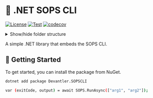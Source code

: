 # 🔐 .NET SOPS CLI

[![License](https://img.shields.io/badge/License-Apache_2.0-blue.svg)](https://opensource.org/licenses/Apache-2.0)
[![Test](https://github.com/devantler-tech/dotnet-sops-cli/actions/workflows/test.yaml/badge.svg)](https://github.com/devantler-tech/dotnet-sops-cli/actions/workflows/test.yaml)
[![codecov](https://codecov.io/gh/devantler-tech/dotnet-sops-cli/graph/badge.svg?token=RhQPb4fE7z)](https://codecov.io/gh/devantler-tech/dotnet-sops-cli)

<details>
  <summary>Show/hide folder structure</summary>

<!-- readme-tree start -->
```
.
├── .github
│   ├── scripts
│   └── workflows
├── src
│   └── Devantler.SOPSCLI
│       └── runtimes
│           ├── linux-arm64
│           │   └── native
│           ├── linux-x64
│           │   └── native
│           ├── osx-arm64
│           │   └── native
│           ├── osx-x64
│           │   └── native
│           └── win-x64
│               └── native
└── tests
    └── Devantler.SOPSCLI.Tests
        └── SOPSTests

20 directories
```
<!-- readme-tree end -->

</details>

A simple .NET library that embeds the SOPS CLI.

## 🚀 Getting Started

To get started, you can install the package from NuGet.

```bash
dotnet add package Devantler.SOPSCLI

var (exitCode, output) = await SOPS.RunAsync(["arg1", "arg2"]);
```
